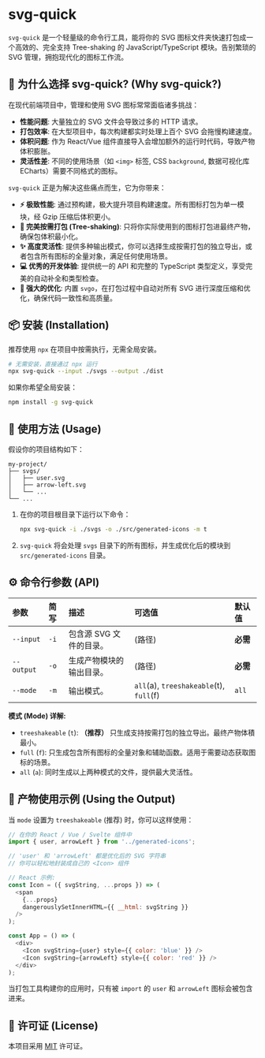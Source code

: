 # svg-quick

`svg-quick` 是一个轻量级的命令行工具，能将你的 SVG 图标文件夹快速打包成一个高效的、完全支持 Tree-shaking 的 JavaScript/TypeScript 模块。告别繁琐的 SVG 管理，拥抱现代化的图标工作流。

## 🤔 为什么选择 svg-quick? (Why svg-quick?)

在现代前端项目中，管理和使用 SVG 图标常常面临诸多挑战：
- **性能问题**: 大量独立的 SVG 文件会导致过多的 HTTP 请求。
- **打包效率**: 在大型项目中，每次构建都实时处理上百个 SVG 会拖慢构建速度。
- **体积问题**: 作为 React/Vue 组件直接导入会增加额外的运行时代码，导致产物体积膨胀。
- **灵活性差**: 不同的使用场景（如 `<img>` 标签, CSS `background`, 数据可视化库 ECharts）需要不同格式的图标。

`svg-quick` 正是为解决这些痛点而生，它为你带来：

- **⚡️ 极致性能**: 通过预构建，极大提升项目构建速度。所有图标打包为单一模块，经 Gzip 压缩后体积更小。
- **🌳 完美按需打包 (Tree-shaking)**: 只将你实际使用到的图标打包进最终产物，确保包体积最小化。
- **✨ 高度灵活性**: 提供多种输出模式，你可以选择生成按需打包的独立导出，或者包含所有图标的全量对象，满足任何使用场景。
- **💻 优秀的开发体验**: 提供统一的 API 和完整的 TypeScript 类型定义，享受完美的自动补全和类型检查。
- **🔧 强大的优化**: 内置 `svgo`，在打包过程中自动对所有 SVG 进行深度压缩和优化，确保代码一致性和高质量。

## 📦 安装 (Installation)

推荐使用 `npx` 在项目中按需执行，无需全局安装。

```bash
# 无需安装，直接通过 npx 运行
npx svg-quick --input ./svgs --output ./dist
```

如果你希望全局安装：

```bash
npm install -g svg-quick
```

## 🚀 使用方法 (Usage)

假设你的项目结构如下：

```
my-project/
├── svgs/
│   ├── user.svg
│   ├── arrow-left.svg
│   └── ...
└── ...
```

1.  在你的项目根目录下运行以下命令：

    ```bash
    npx svg-quick -i ./svgs -o ./src/generated-icons -m t
    ```

2.  `svg-quick` 将会处理 `svgs` 目录下的所有图标，并生成优化后的模块到 `src/generated-icons` 目录。

## ⚙️ 命令行参数 (API)

| 参数 | 简写 | 描述 | 可选值 | 默认值 |
| :--- | :--- | :--- | :--- | :--- |
| `--input` | `-i` | 包含源 SVG 文件的目录。 | (路径) | **必需** |
| `--output` | `-o` | 生成产物模块的输出目录。 | (路径) | **必需** |
| `--mode` | `-m` | 输出模式。 | `all`(a), `treeshakeable`(t), `full`(f) | `all` |

**模式 (Mode) 详解:**
- `treeshakeable` (`t`): **（推荐）** 只生成支持按需打包的独立导出。最终产物体積最小。
- `full` (`f`): 只生成包含所有图标的全量对象和辅助函数。适用于需要动态获取图标的场景。
- `all` (`a`): 同时生成以上两种模式的文件，提供最大灵活性。

## 📖 产物使用示例 (Using the Output)

当 `mode` 设置为 `treeshakeable` (推荐) 时，你可以这样使用：

```javascript
// 在你的 React / Vue / Svelte 组件中
import { user, arrowLeft } from '../generated-icons';

// 'user' 和 'arrowLeft' 都是优化后的 SVG 字符串
// 你可以轻松地封装成自己的 <Icon> 组件

// React 示例:
const Icon = ({ svgString, ...props }) => (
  <span
    {...props}
    dangerouslySetInnerHTML={{ __html: svgString }}
  />
);

const App = () => (
  <div>
    <Icon svgString={user} style={{ color: 'blue' }} />
    <Icon svgString={arrowLeft} style={{ color: 'red' }} />
  </div>
);
```
当打包工具构建你的应用时，只有被 `import` 的 `user` 和 `arrowLeft` 图标会被包含进来。

## 📄 许可证 (License)

本项目采用 [MIT](https://github.com/King-GD/svg-quick/blob/main/LICENSE) 许可证。